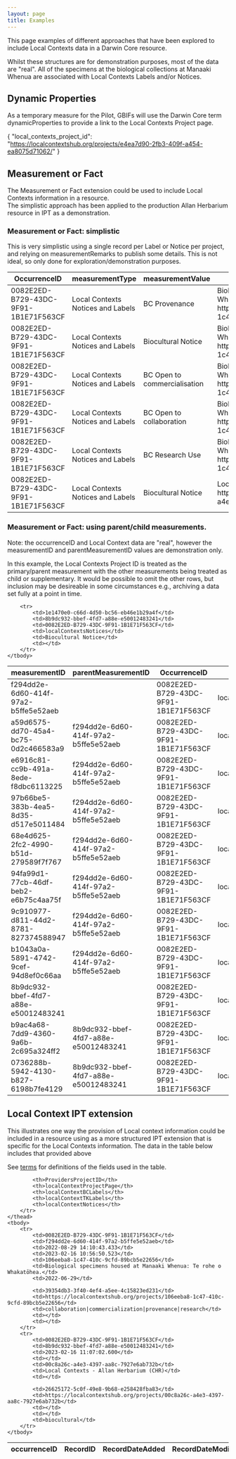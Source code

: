 ```yaml
--- 
layout: page
title: Examples
---
```

This page examples of different approaches that have been explored to include Local Contexts data in a Darwin Core resource.

Whilst these structures are for demonstration purposes, most of the data are "real".  All of the specimens at the biological collections at Manaaki Whenua are associated with Local Contexts Labels and/or Notices.

## Dynamic Properties
As a temporary measure for the Pilot, GBIFs will use the Darwin Core term dynamicProperties to provide a link to the Local Contexts Project page.


{
"local_contexts_project_id": "https://localcontextshub.org/projects/e4ea7d90-2fb3-409f-a454-ea8075d71062/"
}

## Measurement or Fact
The Measurement or Fact extension could be used to include Local Contexts information in a resource.  
The simplistic approach has been applied to the production Allan Herbarium resource in IPT as a demonstration.

### Measurement or Fact:  simplistic 
This is very simplistic using a single record per Label or Notice per project, and relying on measurementRemarks to publish some details.
This is not ideal, so only done for exploration/demonstration purposes.

<table>
	<thead>
		<tr>
			<th>OccurrenceID</th>
			<th>measurementType</th>
			<th>measurementValue</th>
			<th>measurementRemarks</th>
		</tr>
	</thead>
	<tbody>
		<tr>
			<td>0082E2ED-B729-43DC-9F91-1B1E71F563CF</td>
			<td>Local Contexts Notices and Labels</td>
			<td>BC Provenance</td>
			<td>Biological specimens housed at Manaaki Whenua:  Te rohe o Whakatōhea. see https://localcontextshub.org/projects/106eeba8-1c47-410c-9cfd-89bcb5e22656/</td>
		</tr>
		<tr>
			<td>0082E2ED-B729-43DC-9F91-1B1E71F563CF</td>
			<td>Local Contexts Notices and Labels</td>
			<td>Biocultural Notice</td>
			<td>Biological specimens housed at Manaaki Whenua:  Te rohe o Whakatōhea. see https://localcontextshub.org/projects/106eeba8-1c47-410c-9cfd-89bcb5e22656/</td>
		</tr>
		<tr>
			<td>0082E2ED-B729-43DC-9F91-1B1E71F563CF</td>
			<td>Local Contexts Notices and Labels</td>
			<td>BC Open to commercialisation</td>
			<td>Biological specimens housed at Manaaki Whenua:  Te rohe o Whakatōhea. see https://localcontextshub.org/projects/106eeba8-1c47-410c-9cfd-89bcb5e22656/</td>
		</tr>
		<tr>
			<td>0082E2ED-B729-43DC-9F91-1B1E71F563CF</td>
			<td>Local Contexts Notices and Labels</td>
			<td>BC Open to collaboration</td>
			<td>Biological specimens housed at Manaaki Whenua:  Te rohe o Whakatōhea. see https://localcontextshub.org/projects/106eeba8-1c47-410c-9cfd-89bcb5e22656/</td>
		</tr>
		<tr>
			<td>0082E2ED-B729-43DC-9F91-1B1E71F563CF</td>
			<td>Local Contexts Notices and Labels</td>
			<td>BC Research Use</td>
			<td>Biological specimens housed at Manaaki Whenua:  Te rohe o Whakatōhea. see https://localcontextshub.org/projects/106eeba8-1c47-410c-9cfd-89bcb5e22656/</td>
		</tr>
		<tr>
			<td>0082E2ED-B729-43DC-9F91-1B1E71F563CF</td>
			<td>Local Contexts Notices and Labels</td>
			<td>Biocultural Notice</td>
			<td>Local Contexts - Allan Herbarium (CHR). see https://localcontextshub.org/projects/00c8a26c-a4e3-4397-aa8c-7927e6ab732b/</td>
		</tr>
	</tbody>
</table>

### Measurement or Fact:  using parent/child measurements.
Note:  the occurrenceID and Local Context data are "real", however the measurementID and parentMeasurementID values are demonstration only.

In this example, the Local Contexts Project ID is treated as the primary/parent measurement with the other measurements being treated as child or supplementary. It would be possible to omit the other rows, but inclusion may be desireable in some circumstances e.g., archiving a data set fully at a point in time.

<table>
	<thead>
		<tr>
			<th>measurementID</th>
			<th>parentMeasurementID</th>
			<th>OccurrenceID</th>
			<th>measurementType</th>
			<th>measurementValue</th>
			<th>measurementRemarks</th>
		</tr>
	</thead>
	<tbody>
		<tr>
			<td>f294dd2e-6d60-414f-97a2-b5ffe5e52aeb</td>
			<td></td>
			<td>0082E2ED-B729-43DC-9F91-1B1E71F563CF</td>
			<td>localContextsProjectID</td>
			<td>106eeba8-1c47-410c-9cfd-89bcb5e22656</td>
			<td></td>
		</tr>
		<tr>
			<td>a59d6575-dd70-45a4-bc75-0d2c466583a9</td>
			<td>f294dd2e-6d60-414f-97a2-b5ffe5e52aeb</td>
			<td>0082E2ED-B729-43DC-9F91-1B1E71F563CF</td>
			<td>localContextsProjectPage</td>
			<td>https://localcontextshub.org/projects/106eeba8-1c47-410c-9cfd-89bcb5e22656/</td>
			<td></td>
		</tr>
		<tr>
			<td>e6916c81-cc9b-491a-8ede-f8dbc6113225</td>
			<td>f294dd2e-6d60-414f-97a2-b5ffe5e52aeb</td>
			<td>0082E2ED-B729-43DC-9F91-1B1E71F563CF</td>
			<td>localContextsProjectTitle</td>
			<td>Biological specimens housed at Manaaki Whenua:  Te rohe o Whakatōhea.</td>
			<td></td>
		</tr>
		<tr>
			<td>97b66be5-383b-4ea5-8d35-d517e5011484</td>
			<td>f294dd2e-6d60-414f-97a2-b5ffe5e52aeb</td>
			<td>0082E2ED-B729-43DC-9F91-1B1E71F563CF</td>
			<td>localContextsBioculturalLabel</td>
			<td>BC Provenance</td>
			<td></td>
		</tr>
		<tr>
			<td>68e4d625-2fc2-4990-b51d-279589f7f767</td>
			<td>f294dd2e-6d60-414f-97a2-b5ffe5e52aeb</td>
			<td>0082E2ED-B729-43DC-9F91-1B1E71F563CF</td>
			<td>localContextsBioculturalLabel</td>
			<td>Biocultural Notice</td>
			<td></td>
		</tr>
		<tr>
			<td>94fa99d1-77cb-46df-beb2-e6b75c4aa75f</td>
			<td>f294dd2e-6d60-414f-97a2-b5ffe5e52aeb</td>
			<td>0082E2ED-B729-43DC-9F91-1B1E71F563CF</td>
			<td>localContextsBioculturalLabel</td>
			<td>BC Open to commercialisation</td>
			<td></td>
		</tr>
		<tr>
			<td>9c910977-d811-44d2-8781-827374588947</td>
			<td>f294dd2e-6d60-414f-97a2-b5ffe5e52aeb</td>
			<td>0082E2ED-B729-43DC-9F91-1B1E71F563CF</td>
			<td>localContextsBioculturalLabel</td>
			<td>BC Open to collaboration</td>
			<td></td>
		</tr>
		<tr>
			<td>b1043a0a-5891-4742-9cef-94d8ef0c66aa</td>
			<td>f294dd2e-6d60-414f-97a2-b5ffe5e52aeb</td>
			<td>0082E2ED-B729-43DC-9F91-1B1E71F563CF</td>
			<td>localContextsBioculturalLabel</td>
			<td>BC Research Use</td>
			<td></td>
		</tr>
		<tr>
			<td>8b9dc932-bbef-4fd7-a88e-e50012483241</td>
			<td></td>
			<td>0082E2ED-B729-43DC-9F91-1B1E71F563CF</td>
			<td>localContextsProjectID</td>
			<td>00c8a26c-a4e3-4397-aa8c-7927e6ab732b</td>
			<td></td>
		</tr>
		<tr>
			<td>b9ac4a68-7dd9-4360-9a6b-2c695a324ff2</td>
			<td>8b9dc932-bbef-4fd7-a88e-e50012483241</td>
			<td>0082E2ED-B729-43DC-9F91-1B1E71F563CF</td>
			<td>localContextsProjectPage</td>
			<td>https://localcontextshub.org/projects/00c8a26c-a4e3-4397-aa8c-7927e6ab732b/</td>
			<td></td>
		</tr>
		<tr>
			<td>0736288b-5942-4130-b827-6198b7fe4129</td>
			<td>8b9dc932-bbef-4fd7-a88e-e50012483241</td>
			<td>0082E2ED-B729-43DC-9F91-1B1E71F563CF</td>
			<td>localContextProjectTitle</td>
			<td>Local Contexts - Allan Herbarium (CHR)</td>
			<td></td>
		</tr>
		
		<tr>
			<td>1e1470e0-c66d-4d50-bc56-eb46e1b29a4f</td>
			<td>8b9dc932-bbef-4fd7-a88e-e50012483241</td>
			<td>0082E2ED-B729-43DC-9F91-1B1E71F563CF</td>
			<td>localContextsNotices</td>
			<td>Biocultural Notice</td>
			<td></td>
		</tr>
	</tbody>
</table>

## Local Context IPT extension
This illustrates one way the provision of Local context information could be included in a resource using as a more structured IPT extension that is specific for the Local Contexts information.  The data in the table below includes that provided above

See [terms](Terms) for definitions of the fields used in the table.


<table>
	<thead>
		<tr>
			<th>occurrenceID</th>
			<th>RecordID</th>
			<th>RecordDateAdded</th>
			<th>RecordDateModified</th>
			<th>localContextProjectID</th>
			<th>localContextProjectTitle</th>
			<th>localContextProjectDateAdded</th>
			
			<th>ProvidersProjectID</th>
			<th>localContextProjectPage</th>
			<th>localContextBCLabels</th>
			<th>localContextTKLabels</th>
			<th>localContextNotices</th>
		</tr>
	</thead>
	<tbody>
		<tr>
			<td>0082E2ED-B729-43DC-9F91-1B1E71F563CF</td>
			<td>f294dd2e-6d60-414f-97a2-b5ffe5e52aeb</td>
			<td>2022-08-29 14:10:43.433</td>
			<td>2023-02-16 10:56:50.523</td>
			<td>106eeba8-1c47-410c-9cfd-89bcb5e22656</td>
			<td>Biological specimens housed at Manaaki Whenua: Te rohe o Whakatōhea.</td>
			<td>2022-06-29</td>
			
			<td>39354db3-3f40-4ef4-a5ee-4c15823ed231</td>
			<td>https://localcontextshub.org/projects/106eeba8-1c47-410c-9cfd-89bcb5e22656</td>
			<td>collaboration|commercialization|provenance|research</td>
			<td></td>
			<td></td>
		</tr>
		<tr>
			<td>0082E2ED-B729-43DC-9F91-1B1E71F563CF</td>
			<td>8b9dc932-bbef-4fd7-a88e-e50012483241</td>
			<td>2023-02-16 11:07:02.600</td>
			<td></td>
			<td>00c8a26c-a4e3-4397-aa8c-7927e6ab732b</td>
			<td>Local Contexts - Allan Herbarium (CHR)</td>
			<td></td>
			
			<td>26625172-5c0f-49e8-9b68-e258428fba83</td>
			<td>https://localcontextshub.org/projects/00c8a26c-a4e3-4397-aa8c-7927e6ab732b</td>
			<td></td>
			<td></td>
			<td>biocultural</td>
		</tr>
	</tbody>
</table>
